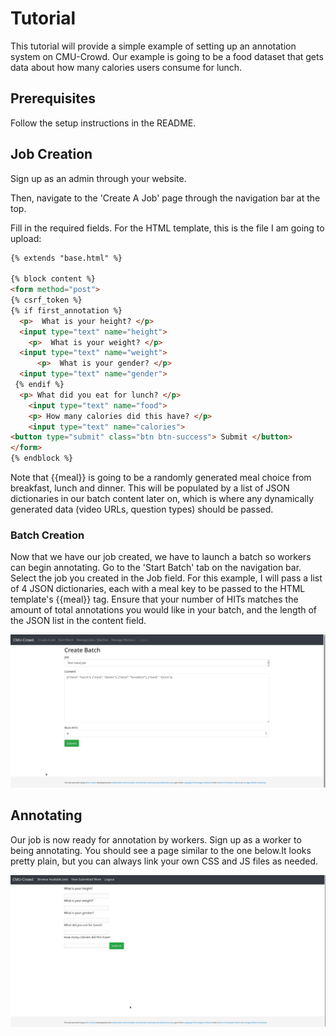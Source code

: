 # Tutorial
This tutorial will provide a simple example of setting up an annotation system on CMU-Crowd. Our example is going to be a food dataset that gets data about
how many calories users consume for lunch.

## Prerequisites
Follow the setup instructions in the README.


## Job Creation
Sign up as an admin through your website.

Then, navigate to the 'Create A Job' page through the navigation bar at the top. 

Fill in the required fields. For the HTML template, this is the file I am going to upload:

```HTML
{% extends "base.html" %}

{% block content %}
<form method="post">
{% csrf_token %}
{% if first_annotation %}
  <p>  What is your height? </p>
  <input type="text" name="height">
    <p>  What is your weight? </p>
  <input type="text" name="weight">
      <p>  What is your gender? </p>
  <input type="text" name="gender">
 {% endif %} 
  <p> What did you eat for lunch? </p>
    <input type="text" name="food">
    <p> How many calories did this have? </p>
    <input type="text" name="calories">
<button type="submit" class="btn btn-success"> Submit </button>
</form>
{% endblock %}
```
Note that {{meal}} is going to be a randomly generated meal choice from breakfast, lunch and dinner. This will be populated by a list of JSON dictionaries in our batch content later on, which is where any dynamically generated data (video URLs, question types) should be passed.

### Batch Creation
Now that we have our job created, we have to launch a batch so workers can begin annotating.  Go to the 'Start Batch' tab on the navigation bar. Select the job you created in the Job field. For this example, I will pass a list of 4 JSON dictionaries, each with a meal key to be passed to the HTML template's {{meal}} tag. Ensure that your number of HITs matches the amount of total annotations you would like in your batch, and the length of the JSON list in the content field.

![Screenshot](start_batch.jpg)



## Annotating
Our job is now ready for annotation by workers. Sign up as a worker to being annotating. You should see a page similar to the one below.It looks pretty plain, but you can always link your own CSS and JS files as needed. 


![Screenshot](tutorial_job.jpg)





